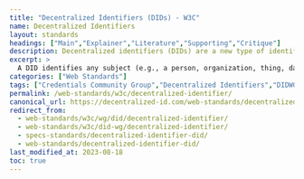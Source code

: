 ```yaml
---
title: "Decentralized Identifiers (DIDs) - W3C"
name: Decentralized Identifiers
layout: standards
headings: ["Main","Explainer","Literature","Supporting","Critique"]
description: Decentralized identifiers (DIDs) are a new type of identifier that enables verifiable, decentralized digital identity. 
excerpt: >
  A DID identifies any subject (e.g., a person, organization, thing, data model, abstract entity, etc.) that the controller of the DID decides that it identifies. In contrast to typical, federated identifiers, DIDs have been designed so that they may be decoupled from centralized registries, identity providers, and certificate authorities. Specifically, while other parties might be used to help enable the discovery of information related to a DID, the design enables the controller of a DID to prove control over it without requiring permission from any other party. DIDs are URIs that associate a DID subject with a DID document allowing trustable interactions associated with that subject.
categories: ["Web Standards"]
tags: ["Credentials Community Group","Decentralized Identifiers","DIDWG","DIF","Evernym","FIMSA","ID2020","IETF","IIW","NIST","RWoT","SRI International","W3C"]
permalink: /web-standards/w3c/decentralized-identifier/
canonical_url: https://decentralized-id.com/web-standards/decentralized-identifier/
redirect_from: 
  - web-standards/w3c/wg/did/decentralized-identifier/
  - web-standards/w3c/did-wg/decentralized-identifier/
  - specs-standards/decentralized-identifier-did/
  - web-standards/decentralized-identifier-did/
last_modified_at: 2023-08-18
toc: true
---
```


